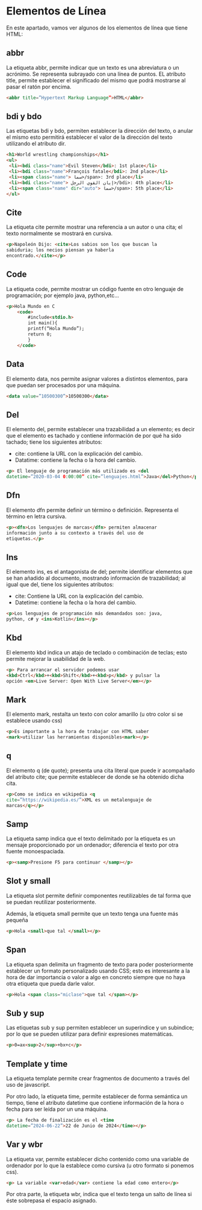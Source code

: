 # Elementos de Línea
En este apartado, vamos ver algunos de los elementos de línea que tiene HTML:
## abbr
La etiqueta abbr, permite indicar que un texto es una abreviatura o un acrónimo.
Se representa subrayado con una línea de puntos.
EL atributo title, permite establecer el significado del mismo que podrá
mostrarse al pasar el ratón por encima.
```HTML
<abbr title=”Hypertext Markup Language”>HTML</abbr>
```
## bdi y bdo
Las etiquetas bdi y bdo, permiten establecer la dirección del texto, o anular el mismo esto permitirá establecer el valor
de la dirección del texto utilizando el atributo dir.
```HTML
<h1>World wrestling championships</h1>
<ul>
 <li><bdi class="name">Evil Steven</bdi>: 1st place</li>
 <li><bdi class="name">François fatale</bdi>: 2nd place</li>
 <li><span class="name"> سما>/span>: 3rd place</li>
 <li><bdi class="name"> إيان القوي الرجل>/bdi>: 4th place</li>
 <li><span class="name" dir="auto"> سما>/span>: 5th place</li>
</ul>
```
## Cite
La etiqueta cite permite mostrar una referencia a un autor o una cita; el texto
normalmente se mostrará en cursiva.
```HTML
<p>Napoleón Dijo: <cite>Los sabios son los que buscan la
sabiduria; los necios piensan ya haberla
encontrado.</cite></p>
```
## Code
La etiqueta code, permite mostrar un código fuente en otro lenguaje de programación; por ejemplo java, python,etc…
```HTML
<p>Hola Mundo en C
    <code>
        #include<stdio.h>
        int main(){
        printf(“Hola Mundo”);
        return 0;
        }
    </code>
```
## Data
El elemento data, nos permite asignar valores a distintos elementos, para que
puedan ser procesados por una máquina.
```HTML
<data value=”10500300”>10500300</data>
```
## Del
El elemento del, permite establecer una trazabilidad a un elemento; es decir que el elemento es
tachado y contiene información de por qué ha sido tachado; tiene los siguientes atributos:
* cite: contiene la URL con la explicación del cambio.
* Datatime: contiene la fecha o la hora del cambio.
```HTML
<p> El lenguaje de programación más utilizado es <del
datetime=”2020-03-04 0:00:00” cite=”lenguajes.html”>Java</del>Python</p>
```
## Dfn
El elemento dfn permite definir un término o definición. Representa el término en
letra cursiva.
```HTML
<p><dfn>Los lenguajes de marcas</dfn> permiten almacenar
información junto a su contexto a través del uso de
etiquetas.</p>
```
## Ins
El elemento ins, es el antagonista de del; permite identificar elementos que se han añadido al documento, mostrando información de trazabilidad; al igual que del, tiene los siguientes atributos:
* cite: Contiene la URL con la explicación del cambio.
* Datetime: contiene la fecha o la hora del cambio.
```HTML
<p>Los lenguajes de programación más demandados son: java,
python, c# y <ins>Kotlin</ins></p>
```
## Kbd
El elemento kbd indica un atajo de teclado o combinación de teclas; esto permite
mejorar la usabilidad de la web.
```HTML
<p> Para arrancar el servidor podemos usar
<kbd>Ctrl</kbd>+<kbd>Shift</kbd>+<kbd>p</kbd> y pulsar la
opción <em>Live Server: Open With Live Server</em></p>
```
## Mark
El elemento mark, restalta un texto con color amarillo (u otro color si se establece
usando css)
```HTML
<p>Es importante a la hora de trabajar con HTML saber
<mark>utilizar las herramientas disponibles<mark></p>
```
## q
El elemento q (de quote); presenta una cita literal que puede ir acompañado del atributo cite; que permite establecer de donde se ha obtenido dicha cita.
```HTML
<p>Como se indica en wikipedia <q
cite=”https://wikipedia.es/”>XML es un metalenguaje de
marcas</q></p>
```
## Samp
La etiqueta samp indica que el texto delimitado por la etiqueta es un mensaje
proporcionado por un ordenador; diferencia el texto por otra fuente
monoespaciada.
```HTML
<p><samp>Presione F5 para continuar </samp></p>
```
## Slot y small
La etiqueta slot permite definir componentes reutilizables de tal forma que se puedan reutilizar posteriormente.

Además, la etiqueta small permite que un texto tenga una fuente más pequeña
```HTML
<p>Hola <small>que tal </small></p>
```
## Span
La etiqueta span delimita un fragmento de texto para poder posteriormente
establecer un formato personalizado usando CSS; esto es interesante a la hora de
dar importancia o valor a algo en concreto siempre que no haya otra etiqueta que
pueda darle valor.

```HTML
<p>Hola <span class="miclase">que tal </span></p>
```

## Sub y sup
Las etiquetas sub y sup permiten establecer un superindice y un subindice; por lo que se pueden utilizar para definir expresiones matemáticas.
```HTML
<p>0=ax<sup>2</sup>+bx+c</p>
```
## Template y time
La etiqueta template permite crear fragmentos de documento a través del uso de javascript.

Por otro lado, la etiqueta time, permite establecer de forma semántica un tiempo, tiene el atributo datetime que contiene información de la hora o fecha para ser leída por un una máquina.
```HTML
<p> La fecha de finalización es el <time
datetime=”2024-06-22”>22 de Junio de 2024</time></p>
```
## Var y wbr
La etiqueta var, permite establecer dicho contenido como una variable de
ordenador por lo que la establece como cursiva (u otro formato si ponemos css).
```HTML
<p> La variable <var>edad</var> contiene la edad como entero</p>
```
Por otra parte, la etiqueta wbr, indica que el texto tenga un salto de línea si éste sobrepasa el espacio asignado.